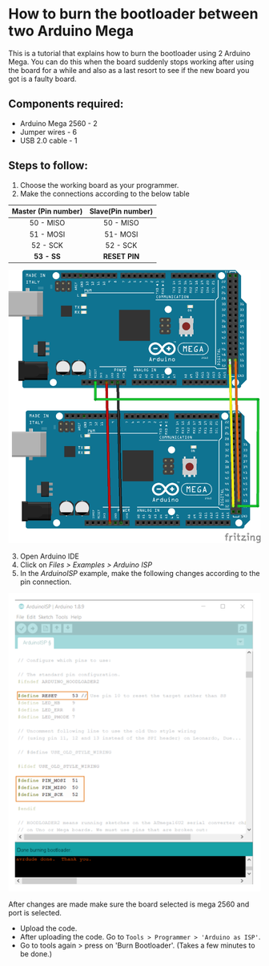 # How to burn the bootloader between two Arduino Mega

This is a tutorial that explains how to burn the bootloader using 2 Arduino Mega. You can do this when the board suddenly stops working after using the board for a while and also as a last resort to see if the new board you got is a faulty board.

## Components required:

* Arduino Mega 2560 - 2
* Jumper wires - 6
* USB 2.0 cable - 1

## Steps to follow:

1. Choose the working board as your programmer.
2. Make the connections according to the below table

| Master (Pin number) 	| Slave(Pin number) 	|
|:-------------------:	|:-----------------:	|
| 50 - MISO           	| 50 - MISO         	|
| 51 - MOSI           	| 51- MOSI          	|
| 52 - SCK            	| 52 - SCK          	|
| **53 - SS**          | **RESET PIN** |

![Mega-To-Mega connections](/assets/img/hardware/boards/mega-to-mega_connection.png)

3. Open Arduino IDE
4. Click on *Files > Examples > Arduino ISP*
6. In the *ArduinoISP* example, make the following changes according to the pin connection.

[![Code snippet][1]][2]

[1]:  /assets/img/hardware/boards/ArduinoISP_Example.png
[2]:  https://create.arduino.cc/example/builtin/11.ArduinoISP%5CArduinoISP/ArduinoISP/preview?embed&snippet=L68-L89&hidenumbers#L73,L85-L87 "ArduinoISP example"


After changes are made make sure the board selected is mega 2560 and port is selected.

* Upload the code.
* After uploading the code. Go to `Tools > Programmer > 'Arduino as ISP'`.
* Go to tools again > press on 'Burn Bootloader'.  (Takes a few minutes to be done.)
